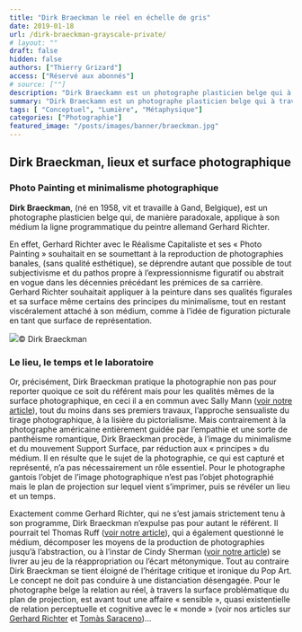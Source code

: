 ```yaml
---
title: "Dirk Braeckman le réel en échelle de gris"
date: 2019-01-18
url: /dirk-braeckman-grayscale-private/
# layout: ""
draft: false
hidden: false
authors: ["Thierry Grizard"]
access: ["Réservé aux abonnés"]
# source: [""]
description: "Dirk Braeckamn est un photographe plasticien belge qui à travers une infinité de nuances de gris tente de rendre la surface sensible et sensuelle du réel."
summary: "Dirk Braeckamn est un photographe plasticien belge qui à travers une infinité de nuances de gris tente de rendre la surface sensible et sensuelle du réel."
tags: [ "Conceptuel", "Lumière", "Métaphysique"]
categories: ["Photographie"]
featured_image: "/posts/images/banner/braeckman.jpg"
---
```

## Dirk Braeckman, lieux et surface photographique

### Photo Painting et minimalisme photographique

**Dirk Braeckman**, (né en 1958, vit et travaille à Gand, Belgique), est un photographe plasticien belge qui, de manière paradoxale, applique à son médium la ligne programmatique du peintre allemand Gerhard Richter.

En effet, Gerhard Richter avec le Réalisme Capitaliste et ses « Photo Painting » souhaitait en se soumettant à la reproduction de photographies banales, (sans qualité esthétique), se déprendre autant que possible de tout subjectivisme et du pathos propre à l’expressionnisme figuratif ou abstrait en vogue dans les décennies précédant les prémices de sa carrière. Gerhard Richter souhaitait appliquer à la peinture dans ses qualités figurales et sa surface même certains des principes du minimalisme, tout en restant viscéralement attaché à son médium, comme à l’idée de figuration picturale en tant que surface de représentation.

![](/posts/images/braeckman/dirk-braeckman_photography_belgium_grayscale-6.jpg)© Dirk Braeckman

### Le lieu, le temps et le laboratoire

Or, précisément, Dirk Braeckman pratique la photographie non pas pour reporter quoique ce soit du référent mais pour les qualités mêmes de la surface photographique, en ceci il a en commun avec Sally Mann ([voir notre article](/sally-mann-american-photographer/)), tout du moins dans ses premiers travaux, l’approche sensualiste du tirage photographique, à la lisière du pictorialisme. Mais contrairement à la photographe américaine entièrement guidée par l’empathie et une sorte de panthéisme romantique, Dirk Braeckman procède, à l’image du minimalisme et du mouvement Support Surface, par réduction aux « principes » du médium. Il en résulte que le sujet de la photographie, ce qui est capturé et représenté, n’a pas nécessairement un rôle essentiel. Pour le photographe gantois l’objet de l’image photographique n’est pas l’objet photographié mais le plan de projection sur lequel vient s’imprimer, puis se révéler un lieu et un temps.

Exactement comme Gerhard Richter, qui ne s’est jamais strictement tenu à son programme, Dirk Braeckman n’expulse pas pour autant le référent. Il pourrait tel Thomas Ruff ([voir notre article](/thomas-ruff/)), qui a également questionné le médium, décomposer les moyens de la production de photographies jusqu’à l’abstraction, ou à l’instar de Cindy Sherman ([voir notre article](/cindy-sherman-picture-generation/)) se livrer au jeu de la réappropriation ou l’écart métonymique. Tout au contraire Dirk Braeckman se tient éloigné de l’héritage critique et ironique du Pop Art. Le concept ne doit pas conduire à une distanciation désengagée. Pour le photographe belge la relation au réel, à travers la surface problématique du plan de projection, est avant tout une affaire « sensible », quasi existentielle de relation perceptuelle et cognitive avec le « monde » (voir nos articles sur [Gerhard Richter](/gerhard-richter-atlas-et-monographie/) et [Tomàs Saraceno](/tomas-saraceno-on-air/))...